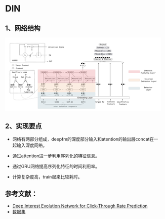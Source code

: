 # DIN

## 1、网络结构

![din structure](https://github.com/alphaplato/alphaplato/blob/master/image/DeepLearning/dien.png)

## 2、实现要点

* 网络有两部分组成，deepfm的深度部分输入和atention的输出层concat在一起输入深度网络。

* 通过attention进一步利用序列化的特征信息。

* 通过GRU网络提高序列化特征的时间利用率。

* 计算复杂度高，train起来比较耗时。

## 参考文献：
* [Deep Interest Evolution Network for Click-Through Rate Prediction](https://arxiv.org/pdf/1809.03672.pdf)
* [数据集](https://github.com/mouna99/dien/blob/master/data.tar.gz)